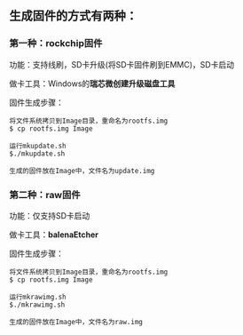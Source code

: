 ## 生成固件的方式有两种：
### 第一种：rockchip固件
功能：支持线刷，SD卡升级(将SD卡固件刷到EMMC)，SD卡启动

做卡工具：Windows的**瑞芯微创建升级磁盘工具**

固件生成步骤：

```
将文件系统拷贝到Image目录，重命名为rootfs.img
$ cp rootfs.img Image

运行mkupdate.sh
$./mkupdate.sh

生成的固件放在Image中，文件名为update.img
```



### 第二种：raw固件

功能：仅支持SD卡启动

做卡工具：**balenaEtcher**

固件生成步骤：

```
将文件系统拷贝到Image目录，重命名为rootfs.img
$ cp rootfs.img Image

运行mkrawimg.sh
$./mkrawimg.sh

生成的固件放在Image中，文件名为raw.img
```



